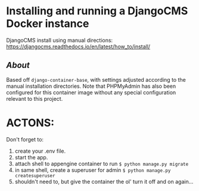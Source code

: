 # Installing and running a DjangoCMS Docker instance

DjangoCMS install using manual directions:
https://djangocms.readthedocs.io/en/latest/how_to/install/

## _About_ ##
Based off `django-container-base`, with settings adjusted according to the manual installation directories. Note that PHPMyAdmin has also been configured for this container image without any special configuration relevant to this project.

# ACTONS: #

Don't forget to:
1. create your .env file.
2. start the app.
3. attach shell to appengine container to run `$ python manage.py migrate`
4. in same shell, create a superuser for admin `$ python manage.py createsuperuser`
5. shouldn't need to, but give the container the ol' turn it off and on again...